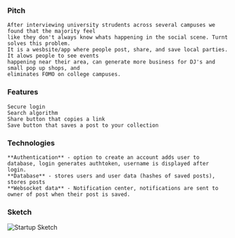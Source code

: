 
### Pitch
    After interviewing university strudents across several campuses we found that the majority feel 
    like they don't always know whats happening in the social scene. Turnt solves this problem. 
    It is a wesbsite/app where people post, share, and save local parties. It alows people to see events 
    happening near their area, can generate more business for DJ's and small pop up shops, and 
    eliminates FOMO on college campuses.

### Features
    Secure login
    Search algorithm
    Share button that copies a link
    Save button that saves a post to your collection

### Technologies
    **Authentication** - option to create an account adds user to database, login generates authtoken, username is displayed after login.
    **Database** - stores users and user data (hashes of saved posts), stores posts
    **Websocket data** - Notification center, notifications are sent to owner of post when their post is saved.

### Sketch    
![Startup Sketch](https://github.com/joshbailey01/Startup/assets/144954020/ad074e57-7f76-4654-b1d0-5c5eb538af7e)

